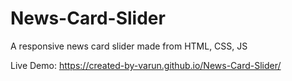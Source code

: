# News-Card-Slider
A responsive news card slider made from HTML, CSS, JS  

  
Live Demo: https://created-by-varun.github.io/News-Card-Slider/

